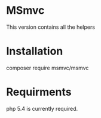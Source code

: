 # MSmvc
This version contains all the helpers

# Installation
composer require msmvc/msmvc

# Requirments
php 5.4 is currently required.